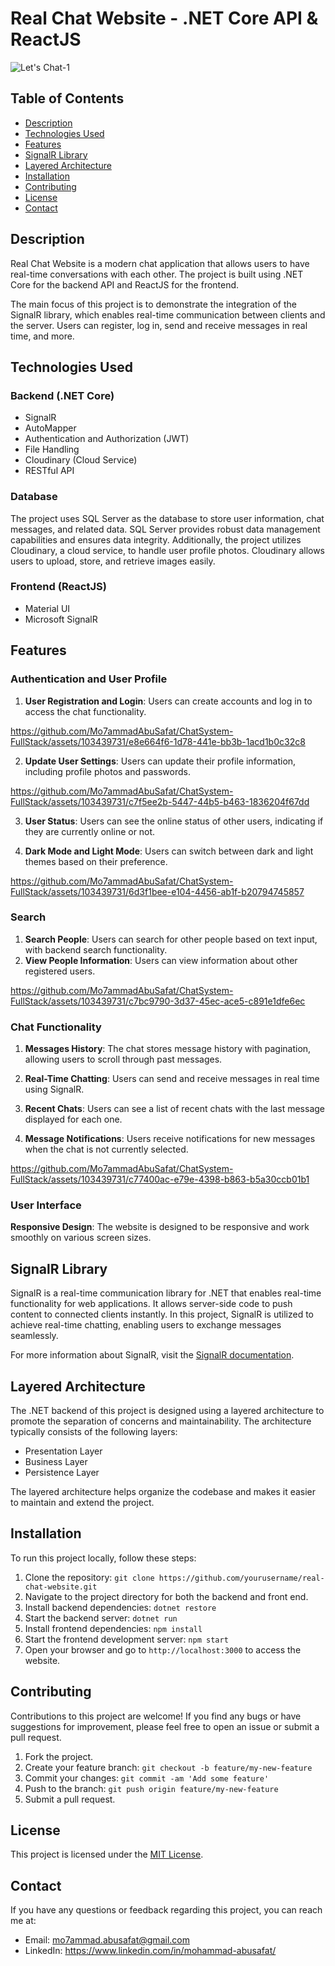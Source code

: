 # Real Chat Website - .NET Core API & ReactJS

![Let's Chat-1](https://github.com/Mo7ammadAbuSafat/ChatSystem-FullStack/assets/103439731/208a5010-0d6a-4e93-8172-117c75878a73)


## Table of Contents

- [Description](#description)
- [Technologies Used](#technologies-used)
- [Features](#features)
- [SignalR Library](#signalr-library)
- [Layered Architecture](#layered-architecture)
- [Installation](#installation)
- [Contributing](#contributing)
- [License](#license)
- [Contact](#contact)

## Description

Real Chat Website is a modern chat application that allows users to have real-time conversations with each other. The project is built using .NET Core for the backend API and ReactJS for the frontend.

The main focus of this project is to demonstrate the integration of the SignalR library, which enables real-time communication between clients and the server. Users can register, log in, send and receive messages in real time, and more.

## Technologies Used

### Backend (.NET Core)

- SignalR
- AutoMapper
- Authentication and Authorization (JWT)
- File Handling
- Cloudinary (Cloud Service)
- RESTful API

### Database

The project uses SQL Server as the database to store user information, chat messages, and related data. SQL Server provides robust data management capabilities and ensures data integrity.
Additionally, the project utilizes Cloudinary, a cloud service, to handle user profile photos. Cloudinary allows users to upload, store, and retrieve images easily.

### Frontend (ReactJS)

- Material UI
- Microsoft SignalR

## Features



### Authentication and User Profile

1. **User Registration and Login**: Users can create accounts and log in to access the chat functionality.

https://github.com/Mo7ammadAbuSafat/ChatSystem-FullStack/assets/103439731/e8e664f6-1d78-441e-bb3b-1acd1b0c32c8

2. **Update User Settings**: Users can update their profile information, including profile photos and passwords.

https://github.com/Mo7ammadAbuSafat/ChatSystem-FullStack/assets/103439731/c7f5ee2b-5447-44b5-b463-1836204f67dd

3. **User Status**: Users can see the online status of other users, indicating if they are currently online or not.

4. **Dark Mode and Light Mode**: Users can switch between dark and light themes based on their preference.

https://github.com/Mo7ammadAbuSafat/ChatSystem-FullStack/assets/103439731/6d3f1bee-e104-4456-ab1f-b20794745857

### Search
1. **Search People**: Users can search for other people based on text input, with backend search functionality.
2. **View People Information**: Users can view information about other registered users.

https://github.com/Mo7ammadAbuSafat/ChatSystem-FullStack/assets/103439731/c7bc9790-3d37-45ec-ace5-c891e1dfe6ec

### Chat Functionality

1. **Messages History**: The chat stores message history with pagination, allowing users to scroll through past messages.

2. **Real-Time Chatting**: Users can send and receive messages in real time using SignalR.
3. **Recent Chats**: Users can see a list of recent chats with the last message displayed for each one.

4. **Message Notifications**: Users receive notifications for new messages when the chat is not currently selected.

https://github.com/Mo7ammadAbuSafat/ChatSystem-FullStack/assets/103439731/c77400ac-e79e-4398-b863-b5a30ccb01b1

### User Interface

**Responsive Design**: The website is designed to be responsive and work smoothly on various screen sizes.

## SignalR Library

SignalR is a real-time communication library for .NET that enables real-time functionality for web applications. It allows server-side code to push content to connected clients instantly. In this project, SignalR is utilized to achieve real-time chatting, enabling users to exchange messages seamlessly.

For more information about SignalR, visit the [SignalR documentation](https://docs.microsoft.com/en-us/aspnet/core/signalr/introduction).

## Layered Architecture

The .NET backend of this project is designed using a layered architecture to promote the separation of concerns and maintainability. The architecture typically consists of the following layers:

- Presentation Layer
- Business Layer
- Persistence Layer

The layered architecture helps organize the codebase and makes it easier to maintain and extend the project.

## Installation

To run this project locally, follow these steps:

1. Clone the repository: `git clone https://github.com/yourusername/real-chat-website.git`
2. Navigate to the project directory for both the backend and front end.
3. Install backend dependencies: `dotnet restore`
4. Start the backend server: `dotnet run`
5. Install frontend dependencies: `npm install`
6. Start the frontend development server: `npm start`
7. Open your browser and go to `http://localhost:3000` to access the website.


## Contributing

Contributions to this project are welcome! If you find any bugs or have suggestions for improvement, please feel free to open an issue or submit a pull request.

1. Fork the project.
2. Create your feature branch: `git checkout -b feature/my-new-feature`
3. Commit your changes: `git commit -am 'Add some feature'`
4. Push to the branch: `git push origin feature/my-new-feature`
5. Submit a pull request.

## License

This project is licensed under the [MIT License](LICENSE).


## Contact

If you have any questions or feedback regarding this project, you can reach me at:
- Email: mo7ammad.abusafat@gmail.com
- LinkedIn: https://www.linkedin.com/in/mohammad-abusafat/
